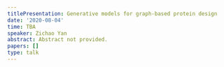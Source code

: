```yaml
---
titlePresentation: Generative models for graph-based protein design
date: '2020-08-04'
time: TBA
speaker: Zichao Yan
abstract: Abstract not provided.
papers: []
type: talk
---
```

